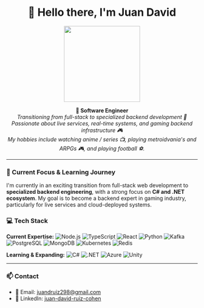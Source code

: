 <h1 align="center">👋 Hello there, I'm Juan David</h1>

<p align="center">
  <img src="https://i.pinimg.com/originals/e8/e2/c8/e8e2c843b851e4ad2135b1c93cacc22e.gif" width="200"/>
</p>

<p align="center">
  <b>🎯 Software Engineer </b><br/>
  <i>Transitioning from full-stack to specialized backend development 🚀</i><br/>
  <i>Passionate about live services, real-time systems, and gaming backend infrastructure 🎮</i><br/>
  <i>My hobbies include watching anime / series 📺, playing metroidvania's and ARPGs 🎮, and playing football ⚽.</i>
</p>

---

### 🎯 Current Focus & Learning Journey

I'm currently in an exciting transition from full-stack web development to **specialized backend engineering**, with a strong focus on **C# and .NET ecosystem**. My goal is to become a backend expert in gaming industry, particularly for live services and cloud-deployed systems.

### 💻 Tech Stack

**Current Expertise:**
![Node.js](https://img.shields.io/badge/Node.js-339933?style=for-the-badge&logo=nodedotjs&logoColor=white)
![TypeScript](https://img.shields.io/badge/TypeScript-3178C6?style=for-the-badge&logo=typescript&logoColor=white)
![React](https://img.shields.io/badge/React-20232A?style=for-the-badge&logo=react&logoColor=61DAFB)
![Python](https://img.shields.io/badge/Python-3776AB?style=for-the-badge&logo=python&logoColor=white)
![Kafka](https://img.shields.io/badge/Kafka-231F20?style=for-the-badge&logo=apachekafka&logoColor=white)
![PostgreSQL](https://img.shields.io/badge/PostgreSQL-4169E1?style=for-the-badge&logo=postgresql&logoColor=white)
![MongoDB](https://img.shields.io/badge/MongoDB-4EA94B?style=for-the-badge&logo=mongodb&logoColor=white)
![Kubernetes](https://img.shields.io/badge/Kubernetes-326CE5?style=for-the-badge&logo=kubernetes&logoColor=white)
![Redis](https://img.shields.io/badge/Redis-DC382D?style=for-the-badge&logo=redis&logoColor=white)

**Learning & Expanding:**
![C#](https://img.shields.io/badge/C%23-239120?style=for-the-badge&logo=c-sharp&logoColor=white)
![.NET](https://img.shields.io/badge/.NET-5C2D91?style=for-the-badge&logo=.net&logoColor=white)
![Azure](https://img.shields.io/badge/Azure-0078D4?style=for-the-badge&logo=microsoft-azure&logoColor=white)
![Unity](https://img.shields.io/badge/Unity-000000?style=for-the-badge&logo=unity&logoColor=white)

---

### 📫 Contact

- 💌 Email: juandruiz298@gmail.com  
- 🔗 LinkedIn: [juan-david-ruiz-cohen](https://www.linkedin.com/in/juan-david-ruiz-cohen-a14b23174/)
